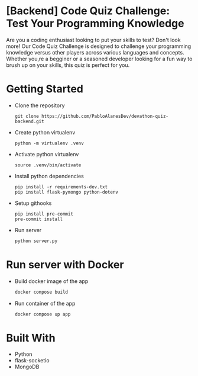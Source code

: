 # [Backend] Code Quiz Challenge: Test Your Programming Knowledge

Are you a coding enthusiast looking to put your skills to test? Don't look more! Our Code Quiz Challenge is designed to challenge your programming knowledge versus other players across various languages and concepts. Whether you,re a begginer or a seasoned developer looking for a fun way to brush up on your skills, this quiz is perfect for you.


# Getting Started

- Clone the repository

    ```
    git clone https://github.com/PabloAlanesDev/devathon-quiz-backend.git
    ```

- Create python virtualenv
    ```
    python -m virtualenv .venv
    ```

- Activate python virtualenv
    ```
    source .venv/bin/activate
    ```

- Install python dependencies
    ```
    pip install -r requirements-dev.txt
    pip install flask-pymongo python-dotenv
    ```

- Setup githooks
    ```
    pip install pre-commit
    pre-commit install
    ```

- Run server

    ```sh
    python server.py
    ```

# Run server with Docker

- Build docker image of the app

    ```sh
    docker compose build
    ```

- Run container of the app

    ```sh
    docker compose up app
    ```

# Built With
- Python
- flask-socketio
- MongoDB
